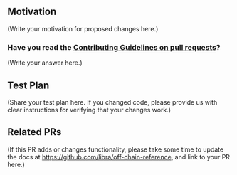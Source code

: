 <!--
Thank you for sending a PR. We appreciate you spending time to help improve the Libra project.
-->

## Motivation

(Write your motivation for proposed changes here.)

### Have you read the [Contributing Guidelines on pull requests](https://github.com/libra/website/blob/master/CONTRIBUTING.md#pull-requests)?

(Write your answer here.)

## Test Plan

(Share your test plan here. If you changed code, please provide us with clear instructions for verifying that your changes work.)

## Related PRs

(If this PR adds or changes functionality, please take some time to update the docs at https://github.com/libra/off-chain-reference, and link to your PR here.)
